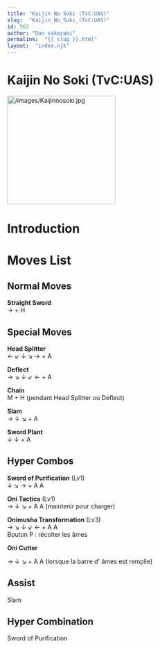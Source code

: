 ```yaml
---
title: "Kaijin No Soki (TvC:UAS)"
slug:  "Kaijin_No_Soki_(TvC:UAS)"
id: 562
author: "Dan sakazaki"
permalink:  "{{ slug }}.html"
layout:  "index.njk"
---
```


# Kaijin No Soki (TvC:UAS)

<img src="/images/Kaijinnosoki.jpg" title="/images/Kaijinnosoki.jpg"
width="250" alt="/images/Kaijinnosoki.jpg" />  

# Introduction

# Moves List

## Normal Moves

**Straight Sword**  
→ + H

## Special Moves

**Head Splitter**  
← ↙ ↓ ↘ → + A

**Deflect**  
→ ↘ ↓ ↙ ← + A

**Chain**  
M + H (pendant Head Splitter ou Deflect)

**Slam**  
→ ↓ ↘ + A

**Sword Plant**  
↓ ↓ + A

## Hyper Combos

**Sword of Purification** (Lv1)  
↓ ↘ → + A A

**Oni Tactics** (Lv1)  
→ ↓ ↘ + A A (maintenir pour charger)

**Onimusha Transformation** (Lv3)  
→ ↘ ↓ ↙ ← + A A  
Bouton P : récolter les âmes

**Oni Cutter**

→ ↓ ↘ + A A (lorsque la barre d' âmes est remplie)

## Assist

Slam

## Hyper Combination

Sword of Purification
